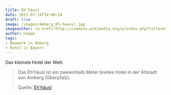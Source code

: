 ```yaml
---
title: Eh’häusl
date: 2017-07-14T14:00:54
draft: true
image: /images/Amberg_Eh-haeusl.jpg
imageauthor: <a href="http://commons.wikimedia.org/w/index.php?title=User:Orzowei&amp;action=edit&amp;redlink=1" class="new" title="User:Orzowei (page does not exist)">Orzowei</a>
author: noqqe
tags:
- Bauwerk in Amberg
- Hotel in Bayern
---
```


Das kleinste Hotel der Welt.

> Das Eh’häusl ist ein zweieinhalb Meter breites Hotel in der Altstadt von
> Amberg (Oberpfalz).
>
> Quelle: [Eh’häusl](https://de.wikipedia.org/wiki/Eh’häusl)
